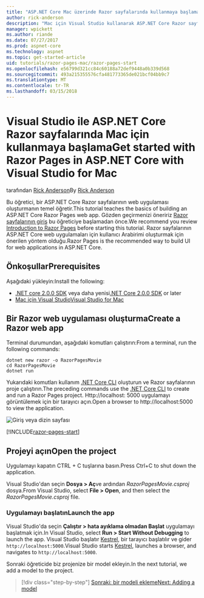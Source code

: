 ```yaml
---
title: "ASP.NET Core Mac üzerinde Razor sayfalarında kullanmaya başlama"
author: rick-anderson
description: "Mac için Visual Studio kullanarak ASP.NET Core Razor sayfalarında kullanmaya başlamak nasıl Bul"
manager: wpickett
ms.author: riande
ms.date: 07/27/2017
ms.prod: aspnet-core
ms.technology: aspnet
ms.topic: get-started-article
uid: tutorials/razor-pages-mac/razor-pages-start
ms.openlocfilehash: e56799d321cc84c60188a72def9448a0b339d568
ms.sourcegitcommit: 493a215355576cfa481773365de021bcf04bb9c7
ms.translationtype: MT
ms.contentlocale: tr-TR
ms.lasthandoff: 03/15/2018
---
```

# <a name="get-started-with-razor-pages-in-aspnet-core-with-visual-studio-for-mac"></a><span data-ttu-id="5f833-103">Visual Studio ile ASP.NET Core Razor sayfalarında Mac için kullanmaya başlama</span><span class="sxs-lookup"><span data-stu-id="5f833-103">Get started with Razor Pages in ASP.NET Core with Visual Studio for Mac</span></span>

<span data-ttu-id="5f833-104">tarafından [Rick Anderson](https://twitter.com/RickAndMSFT)</span><span class="sxs-lookup"><span data-stu-id="5f833-104">By [Rick Anderson](https://twitter.com/RickAndMSFT)</span></span>

<span data-ttu-id="5f833-105">Bu öğretici, bir ASP.NET Core Razor sayfalarının web uygulaması oluşturmanın temel öğretir.</span><span class="sxs-lookup"><span data-stu-id="5f833-105">This tutorial teaches the basics of building an ASP.NET Core Razor Pages web app.</span></span> <span data-ttu-id="5f833-106">Gözden geçirmenizi öneririz [Razor sayfalarının giriş](xref:mvc/razor-pages/index) bu öğreticiye başlamadan önce.</span><span class="sxs-lookup"><span data-stu-id="5f833-106">We recommend you review [Introduction to Razor Pages](xref:mvc/razor-pages/index) before starting this tutorial.</span></span> <span data-ttu-id="5f833-107">Razor sayfalarının ASP.NET Core web uygulamaları için kullanıcı Arabirimi oluşturmak için önerilen yöntem olduğu.</span><span class="sxs-lookup"><span data-stu-id="5f833-107">Razor Pages is the recommended way to build UI for web applications in ASP.NET Core.</span></span>

## <a name="prerequisites"></a><span data-ttu-id="5f833-108">Önkoşullar</span><span class="sxs-lookup"><span data-stu-id="5f833-108">Prerequisites</span></span>

<span data-ttu-id="5f833-109">Aşağıdaki yükleyin:</span><span class="sxs-lookup"><span data-stu-id="5f833-109">Install the following:</span></span>

* <span data-ttu-id="5f833-110">[.NET core 2.0.0 SDK](https://www.microsoft.com/net/core) veya daha yenisi</span><span class="sxs-lookup"><span data-stu-id="5f833-110">[.NET Core 2.0.0 SDK](https://www.microsoft.com/net/core) or later</span></span>
* [<span data-ttu-id="5f833-111">Mac için Visual Studio</span><span class="sxs-lookup"><span data-stu-id="5f833-111">Visual Studio for Mac</span></span>](https://www.visualstudio.com/vs/visual-studio-mac/)

## <a name="create-a-razor-web-app"></a><span data-ttu-id="5f833-112">Bir Razor web uygulaması oluşturma</span><span class="sxs-lookup"><span data-stu-id="5f833-112">Create a Razor web app</span></span>

<span data-ttu-id="5f833-113">Terminal durumundan, aşağıdaki komutları çalıştırın:</span><span class="sxs-lookup"><span data-stu-id="5f833-113">From a terminal, run the following commands:</span></span>

```console
dotnet new razor -o RazorPagesMovie
cd RazorPagesMovie
dotnet run
```

<span data-ttu-id="5f833-114">Yukarıdaki komutları kullanım [.NET Core CLI](https://docs.microsoft.com/dotnet/core/tools/dotnet) oluşturun ve Razor sayfalarının proje çalıştırın.</span><span class="sxs-lookup"><span data-stu-id="5f833-114">The preceding commands use the [.NET Core CLI](https://docs.microsoft.com/dotnet/core/tools/dotnet) to create and run a Razor Pages project.</span></span> <span data-ttu-id="5f833-115">Http://localhost: 5000 uygulamayı görüntülemek için bir tarayıcı açın.</span><span class="sxs-lookup"><span data-stu-id="5f833-115">Open a browser to http://localhost:5000 to view the application.</span></span>

![Giriş veya dizin sayfası](../razor-pages/razor-pages-start/_static/home.png)

[!INCLUDE[razor-pages-start](../../includes/RP/razor-pages-start.md)]

## <a name="open-the-project"></a><span data-ttu-id="5f833-117">Projeyi açın</span><span class="sxs-lookup"><span data-stu-id="5f833-117">Open the project</span></span>

<span data-ttu-id="5f833-118">Uygulamayı kapatın CTRL + C tuşlarına basın.</span><span class="sxs-lookup"><span data-stu-id="5f833-118">Press Ctrl+C to shut down the application.</span></span>

<span data-ttu-id="5f833-119">Visual Studio'dan seçin **Dosya > Aç**ve ardından *RazorPagesMovie.csproj* dosya.</span><span class="sxs-lookup"><span data-stu-id="5f833-119">From Visual Studio, select **File > Open**, and then select the *RazorPagesMovie.csproj* file.</span></span>

### <a name="launch-the-app"></a><span data-ttu-id="5f833-120">Uygulamayı başlatın</span><span class="sxs-lookup"><span data-stu-id="5f833-120">Launch the app</span></span>

<span data-ttu-id="5f833-121">Visual Studio'da seçin **Çalıştır > hata ayıklama olmadan Başlat** uygulamayı başlatmak için.</span><span class="sxs-lookup"><span data-stu-id="5f833-121">In Visual Studio, select **Run > Start Without Debugging** to launch the app.</span></span> <span data-ttu-id="5f833-122">Visual Studio başlatır [Kestrel](xref:fundamentals/servers/kestrel), bir tarayıcı başlatılır ve gider `http://localhost:5000`.</span><span class="sxs-lookup"><span data-stu-id="5f833-122">Visual Studio starts [Kestrel](xref:fundamentals/servers/kestrel), launches a browser, and navigates to `http://localhost:5000`.</span></span>

<span data-ttu-id="5f833-123">Sonraki öğreticide biz projenize bir model ekleyin.</span><span class="sxs-lookup"><span data-stu-id="5f833-123">In the next tutorial, we add a model to the project.</span></span>

>[!div class="step-by-step"]
[<span data-ttu-id="5f833-124">Sonraki: bir modeli ekleme</span><span class="sxs-lookup"><span data-stu-id="5f833-124">Next: Adding a model</span></span>](xref:tutorials/razor-pages-mac/model)
